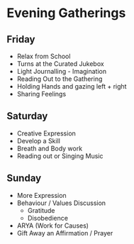 
# Evening Gatherings

## Friday

* Relax from School
* Turns at the Curated Jukebox
* Light Journalling - Imagination
* Reading Out to the Gathering
* Holding Hands and gazing left + right
* Sharing Feelings

## Saturday

* Creative Expression
* Develop a Skill
* Breath and Body work
* Reading out or Singing Music

## Sunday

* More Expression
* Behaviour / Values Discussion
	* Gratitude
	* Disobedience
* ARYA (Work for Causes)
* Gift Away an Affirmation / Prayer
